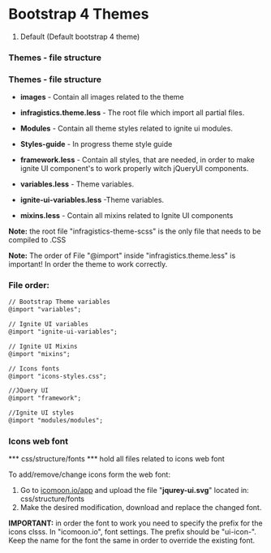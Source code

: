 
Bootstrap 4 Themes
=====================


1. Default (Default bootstrap 4 theme)




### Themes - file structure


### Themes - file structure

* **images** - Contain all images related to the theme

* **infragistics.theme.less** - The root file which import all partial files.

* **Modules** - Contain all theme styles related to ignite ui modules.

* **Styles-guide** - In progress theme style guide

* **framework.less** -  Contain all styles, that are needed, in order to make ignite UI component's to work properly witch jQueryUI components.

* **variables.less** - Theme variables.

* **ignite-ui-variables.less** -Theme variables.

* **mixins.less** - Contain all mixins related to Ignite UI components


**Note:** the root file "infragistics-theme-scss" is the only file that needs to be compiled to .CSS


**Note:** The order of File "@import" inside "infragistics.theme.less" is important! In order the theme to work correctly.



### File order:

```diff
// Bootstrap Theme variables
@import "variables";

// Ignite UI variables
@import "ignite-ui-variables";

// Ignite UI Mixins
@import "mixins";

// Icons fonts
@import "icons-styles.css";

//JQuery UI
@import "framework";

//Ignite UI styles
@import "modules/modules";
```


### Icons web font

*** css/structure/fonts ***
hold all files related to icons web font

To add/remove/change icons form the web font:
1. Go to [icomoon.io/app](icomoon.io/app) and upload the file "**jqurey-ui.svg**" located in: css/structure/fonts
2. Make the desired modification, download and replace the changed font.


**IMPORTANT:**
in order the font to work you need to specify the prefix for the icons clsss.
In "icomoon.io", font settings. The prefix should be "ui-icon-".
Keep the name for the font the same in order to override the existing font.